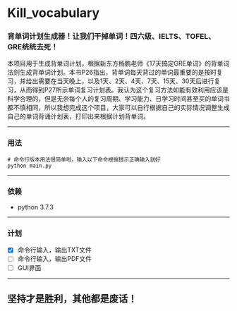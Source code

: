 # Kill_vocabulary

### 背单词计划生成器！让我们干掉单词！四六级、IELTS、TOFEL、GRE统统去死！

本项目用于生成背单词计划，根据新东方杨鹏老师《17天搞定GRE单词》的背单词法则生成背单词计划。本书P26指出，背单词每天背过的单词最重要的是按时复习，并给出需要在当天晚上，以及1天、2天、4天、7天、15天、30天后进行复习，从而得到P27所示单词复习计划表。我认为这个复习方法如能有效利用应该是科学合理的，但是无奈每个人的复习周期、学习能力、日学习时间甚至买的单词书都不慎相同，所以我想完成这个项目，大家可以自行根据自己的实际情况调整生成自己的单词背诵计划表，打印出来根据计划背单词。

------------------
### 用法
```
# 命令行版本用法很简单啦，输入以下命令根据提示正确输入就好
python main.py
```

------------------
### 依赖
* python 3.7.3


------------------
### 计划
- [x] 命令行输入，输出TXT文件
- [ ] 命令行输入，输出PDF文件
- [ ] GUI界面

------------------

## 坚持才是胜利，其他都是废话！